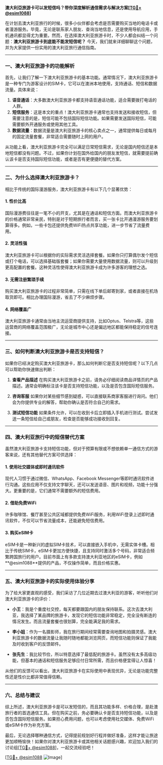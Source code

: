 **澳大利亞旅游卡可以发短信吗？带你深度解析通信需求与解决方案[[TG💪+ @esim1088](https://t.me/s/esim1088)]**

在计划去澳大利亚旅行的时候，很多小伙伴都会考虑是否需要购买当地的电话卡或者漫游服务。毕竟，无论是联系家人朋友、查询当地信息，还是使用导航应用，手机通讯都显得尤为重要。然而，在选择澳大利亚旅游卡时，不少人都会纠结一个问题：**澳大利亚旅游卡到底能不能发短信呢？** 今天，我们就来详细聊聊这个问题，并为大家提供一份实用的澳大利亚旅行通信指南。

---

### 一、澳大利亚旅游卡的功能解析

首先，让我们了解一下澳大利亚旅游卡的基本功能。通常情况下，澳大利亚旅游卡是一种专门为游客设计的SIM卡，它可以在澳洲本地使用，支持通话、短信和数据流量。具体来说：

1. **语音通话**：大多数澳大利亚旅游卡都支持语音通话功能，适合需要拨打电话的人群。
2. **短信服务**：这是本文的重点！澳大利亚旅游卡通常也支持发送和接收短信，但需要注意的是，短信可能不包括国际短信功能。如果需要发送国际短信，可能需要额外开通服务或使用其他工具。
3. **数据流量**：数据流量是澳大利亚旅游卡的核心卖点之一，通常提供每日或每月的固定流量套餐，非常适合需要随时上网的用户。

从功能上看，澳大利亚旅游卡完全可以满足日常短信需求，无论是国内短信还是本地短信都没有问题。不过，如果你计划在国外给国内的朋友发短信，就需要提前确认该卡是否支持国际短信功能，或者是否有更便捷的替代方案。

---

### 二、为什么选择澳大利亚旅游卡？

相比于传统的国际漫游服务，澳大利亚旅游卡有以下几个显著优势：

#### 1. **性价比高**
   国际漫游费往往是一笔不小的开支，尤其是在通话和短信方面。而澳大利亚旅游卡的价格通常非常亲民，特别是对于短期旅行者而言，买一张卡比开通漫游服务要划算得多。例如，一些卡包还提供免费WiFi热点共享功能，进一步节省了流量费用。

#### 2. **灵活性强**
   澳大利亚旅游卡可以根据你的实际需求灵活选择套餐。如果你只打算偶尔发个短信或打个电话，可以选择基础版套餐；如果你需要大量使用数据流量，则可以升级到更高配置的套餐。这种灵活性使得澳大利亚旅游卡成为许多游客的理想之选。

#### 3. **无需注册繁琐手续**
   购买澳大利亚旅游卡的过程非常简单，只需在线下单后邮寄到家，或者直接在机场取货即可。相比办理国际漫游，省去了不少麻烦步骤。

#### 4. **网络覆盖广**
   澳大利亚旅游卡通常由当地主流运营商提供支持，比如Optus、Telstra等，这些运营商的网络覆盖范围极广，无论是城市中心还是偏远地区都能保持稳定的信号连接。

---

### 三、如何判断澳大利亚旅游卡是否支持短信？

如果你已经决定购买澳大利亚旅游卡，那么如何判断它是否支持短信呢？以下几点可以帮助你快速做出判断：

1. **查看产品描述**
   在购买澳大利亚旅游卡之前，请务必仔细阅读商品详情页的产品描述。通常会明确标注该卡是否支持短信功能，以及是否包含国际短信服务。

2. **咨询客服**
   如果你对某些细节感到疑惑，可以直接联系商家客服进行询问。他们会为你提供专业的解答，帮助你确认是否符合自己的需求。

3. **测试短信功能**
   如果条件允许，可以在收到卡后立即插入手机进行测试。尝试发送一条短信给自己或朋友，检查是否能够成功接收到回复。

---

### 四、澳大利亚旅行中的短信替代方案

虽然澳大利亚旅游卡支持短信功能，但对于预算有限或不想依赖单一通信方式的游客来说，还有其他替代方案可供选择：

#### 1. **使用社交媒体或即时通讯软件**
   现代人习惯于通过微信、WhatsApp、Facebook Messenger等即时通讯软件进行沟通。这些应用不仅支持文字聊天，还可以发送语音、图片和视频，功能十分强大。更重要的是，它们通常不需要额外的短信费用。

#### 2. **借助免费WiFi**
   许多咖啡馆、餐厅甚至公共区域都提供免费WiFi服务，利用WiFi登录上述即时通讯软件，不仅可以节省流量成本，还能避免短信费用。

#### 3. **购买eSIM卡**
   eSIM卡是一种新兴的虚拟SIM卡技术，可以直接嵌入手机中，无需实体卡槽。相比于传统SIM卡，eSIM卡更加方便快捷，且支持同时激活多个号码，非常适合频繁跨国旅行的用户。目前市面上有多款支持澳大利亚地区的eSIM卡，例如**@esim1088**提供的产品，不仅操作简单，而且价格实惠。

---

### 五、澳大利亚旅游卡的实际使用体验分享

为了给大家更直观的感受，我们采访了几位近期去过澳大利亚的游客，听听他们对澳大利亚旅游卡的评价：

- **小王**：我是个重度社交控，每天都要跟国内的朋友保持联系。这次去澳大利亚，我选择了某品牌的旅游卡，发现它的短信功能非常稳定，完全没有断连的情况发生。而且流量套餐也很划算，完全能满足我的需求。
  
- **李小姐**：作为一名摄影师，我在旅行期间经常需要查询地图和拍摄灵感。澳大利亚旅游卡的数据流量让我随时随地都能浏览网页，而短信功能则保证了我能及时收到客户的反馈邮件。

- **张先生**：我比较节俭，所以特意选择了最低配的旅游卡。虽然没有太多高级功能，但基本的通话和短信服务足够应付日常所需，而且价格便宜得让人惊喜！

从他们的反馈可以看出，澳大利亚旅游卡在实际使用中表现优异，无论是功能完整性还是性价比都非常值得信赖。

---

### 六、总结与建议

综上所述，澳大利亚旅游卡是可以发短信的，而且其功能多样、价格合理，是赴澳旅行者的首选通信工具。但在购买之前，务必要确认卡是否支持短信功能，以及是否包含国际短信服务。如果担心费用问题，也可以考虑使用社交媒体、免费WiFi或eSIM卡作为补充方案。

最后，无论选择哪种通信方式，记得提前规划好行程并做好准备，这样才能让旅途更加顺畅愉快！如果你对澳大利亚旅游卡或其他相关话题感兴趣，欢迎加入我们的讨论组[[TG💪+ @esim1088](https://t.me/s/esim1088)]，一起交流经验吧！

[[TG💪+ @esim1088](https://t.me/s/esim1088) ![Image](https://i.postimg.cc/4NQfJmqS/Snipaste-2025-05-13-00-14-12.png)]